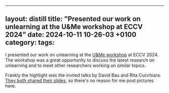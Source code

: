 
---

layout: distill
title: "Presented our work on unlearning at the U&Me workshop at ECCV 2024"
date: 2024-10-11 10-26-03 +0100
category:
tags:
---

I presented our work on unlearning at the [U&Me workshop](https://sites.google.com/view/u-and-me-workshop) at ECCV 2024. The workshop was a great opportunity to discuss the latest research on unlearning and to meet other researchers working on similar topics.

Frankly the highlight was the invited talks by David Bau and Rita Cucchiara. [They both shared their slides](https://sites.google.com/view/u-and-me-workshop/schedule), so there's no reason for me post pictures here.
